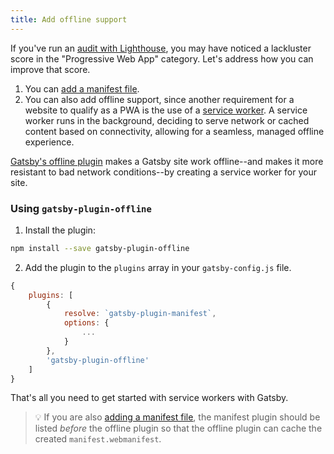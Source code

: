 ```yaml
---
title: Add offline support
---
```


If you've run an [audit with Lighthouse](/audit-with-lighthouse/), you may have noticed a lackluster score in the "Progressive Web App" category. Let's address how you can improve that score.

1.  You can [add a manifest file](/add-a-manifest-file/).
2.  You can also add offline support, since another requirement for a website to qualify as a PWA is the use of a [service worker](https://developer.mozilla.org/en-US/docs/Web/API/Service_Worker_API). A service worker runs in the background, deciding to serve network or cached content based on connectivity, allowing for a seamless, managed offline experience.

[Gatsby's offline plugin](/packages/gatsby-plugin-offline/) makes a Gatsby site work offline--and makes it more resistant to bad network conditions--by creating a service worker for your site.

### Using `gatsby-plugin-offline`

1.  Install the plugin:

```bash
npm install --save gatsby-plugin-offline
```

2.  Add the plugin to the `plugins` array in your `gatsby-config.js` file.

```javascript
{
    plugins: [
        {
            resolve: `gatsby-plugin-manifest`,
            options: {
                ...
            }
        },
        'gatsby-plugin-offline'
    ]
}
```

That's all you need to get started with service workers with Gatsby.

> 💡 If you are also [adding a manifest file](add-a-manifest-file), the manifest plugin should be listed _before_ the offline plugin so that the offline plugin can cache the created `manifest.webmanifest`.
